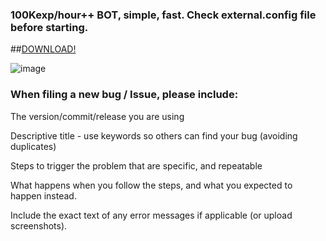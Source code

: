 ### 100Kexp/hour++ BOT, simple, fast. Check external.config file before starting.

##[DOWNLOAD!](https://github.com/fededevi/QuickPokeBot/releases/download/1.2/QuickPokeBOT.1.2.rar)

![image](https://cloud.githubusercontent.com/assets/5583580/17251158/d8acf59a-55a7-11e6-8af3-72b471563e12.png)


### When filing a new bug / Issue, please include:

 The version/commit/release you are using

 Descriptive title - use keywords so others can find your bug (avoiding duplicates)

 Steps to trigger the problem that are specific, and repeatable

 What happens when you follow the steps, and what you expected to happen instead.

 Include the exact text of any error messages if applicable (or upload screenshots).


